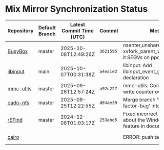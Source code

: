 # Mix Mirror Synchronization Status

| Repository | Default Branch | Latest Commit Time (UTC) | Commit | Message | Last Synced |
|---|---|---|---|---|---|
| [BusyBox](git@github.com:mix-mirror/busybox.git) | master | 2025-10-08T12:49:26Z | `3621595` | nsenter,unshare: don't use xvfork_parent_waits_and_exits(), it SEGVs on ppc64le | 2025-10-09T21:54:13Z |
| [libinput](git@github.com:mix-mirror/libinput.git) | main | 2025-10-07T00:31:38Z | `a4ea1e2` | libinput: Add libinput_event_gesture forward declaration | 2025-10-09T21:54:06Z |
| [mmc-utils](git@github.com:mix-mirror/mmc-utils.git) | master | 2025-09-26T12:57:24Z | `a92c227` | mmc-utils: Correctly handle write counter overflow status | 2025-10-09T21:54:00Z |
| [cado-nfs](git@github.com:mix-mirror/cado-nfs.git) | master | 2025-09-25T12:22:55Z | `d84ae39` | Merge branch 'fix-mpz-padic-factor-bug' into 'master' | 2025-10-09T21:54:14Z |
| [rEFInd](git@github.com:mix-mirror/rEFInd.git) | master | 2024-12-06T01:03:17Z | `253abe5` | Fixed incorrect terminology about the Windows fast startup feature in documentation | 2025-10-09T21:54:25Z |
| [cairo](git@github.com:mix-mirror/cairo.git) |  |  |  | ERROR: push target: EOF | 2025-10-09T22:02:37Z |
